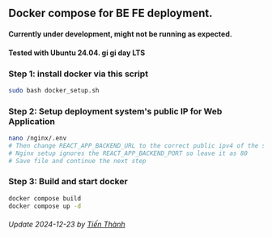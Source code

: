 ## Docker compose for BE FE deployment. 

#### Currently under development, might not be running as expected.
#### Tested with Ubuntu 24.04. gi gi day LTS


### Step 1: install docker via this script
```bash
sudo bash docker_setup.sh
```

### Step 2: Setup deployment system's public IP for Web Application
```bash
nano /nginx/.env
# Then change REACT_APP_BACKEND_URL to the correct public ipv4 of the server
# Nginx setup ignores the REACT_APP_BACKEND_PORT so leave it as 80
# Save file and continue the next step
```

### Step 3: Build and start docker
```bash
docker compose build
docker compose up -d
```

###### Update 2024-12-23 by [Tiến Thành](https://github.com/suyttthideptrai)

